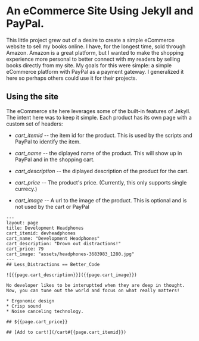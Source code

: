 # An eCommerce Site Using Jekyll and PayPal.

This little project grew out of a desire to create a simple eCommerce website to sell my books online. I have, for the longest time, sold through Amazon. Amazon is a great platform, but I wanted to make the shopping experience more personal to better connect with my readers by selling books directly from my site.  My goals for this were simple: a simple eCommerce platform with PayPal as a payment gateway. I generalized it here so perhaps others could use it for their projects.

## Using the site

The eCommerce site here leverages some of the built-in features of Jekyll. The intent here was to keep it simple. Each product has its own page with a custom set of headers:

* *cart_itemid* -- the item id for the product. This is used by the scripts and PayPal to identify the item.

* *cart_name* -- the diplayed name of the product. This will show up in PayPal and in the shopping cart.

* *cart_description* -- the diplayed description of the product for the cart.

* *cart_price* -- The product's price. (Currently, this only supports single currecy.)

* *cart_image* -- A url to the image of the product. This is optional and is not used by the cart or PayPal

````
---
layout: page
title: Development Headphones
cart_itemid: devheadphones
cart_name: "Development Headphones"
cart_description: "Drown out distractions!"
cart_price: 79
cart_image: "assets/headphones-3683983_1280.jpg"
---
## Less_Distractions == Better_Code

![{{page.cart_description}}]({{page.cart_image}})

No developer likes to be interuptted when they are deep in thought. Now, you can tune out the world and focus on what really matters!

* Ergonomic design
* Crisp sound
* Noise canceling technology.

## ${{page.cart_price}}

## [Add to cart!](/cart#{{page.cart_itemid}})

````


